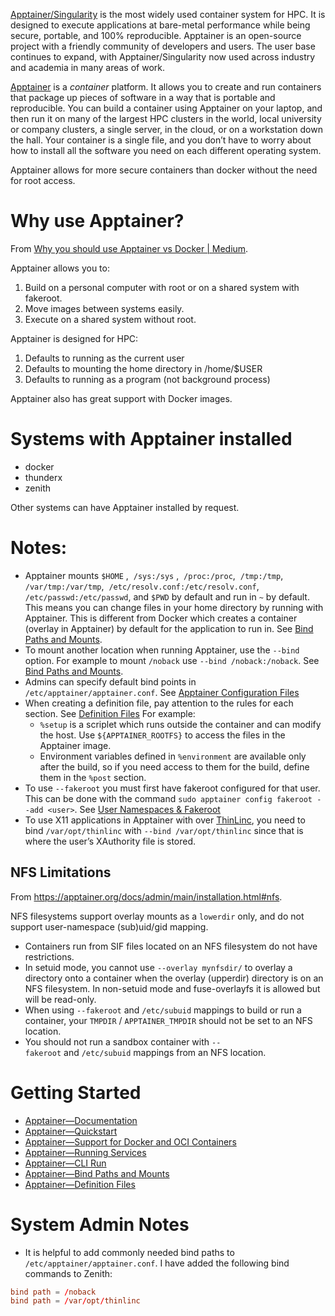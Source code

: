 [Apptainer/Singularity](https://apptainer.org/) is the most widely used container system for HPC. It is designed to execute applications at bare-metal performance while being secure, portable, and 100% reproducible. Apptainer is an open-source project with a friendly community of developers and users. The user base continues to expand, with Apptainer/Singularity now used across industry and academia in many areas of work.

[Apptainer](https://apptainer.org/docs/user/1.0/introduction.html) is a _container_ platform. It allows you to create and run containers that package up pieces of software in a way that is portable and reproducible. You can build a container using Apptainer on your laptop, and then run it on many of the largest HPC clusters in the world, local university or company clusters, a single server, in the cloud, or on a workstation down the hall. Your container is a single file, and you don’t have to worry about how to install all the software you need on each different operating system.

Apptainer allows for more secure containers than docker without the need for root access.

# Why use Apptainer?

From [Why you should use Apptainer vs Docker | Medium](https://medium.com/@dcat52/why-you-should-use-apptainer-21ef1fe7e0bb).

Apptainer allows you to:
1. Build on a personal computer with root or on a shared system with fakeroot.
2. Move images between systems easily.
3. Execute on a shared system without root.

Apptainer is designed for HPC:
1. Defaults to running as the current user
2. Defaults to mounting the home directory in /home/$USER
3. Defaults to running as a program (not background process)

Apptainer also has great support with Docker images.

# Systems with Apptainer installed

- docker
- thunderx
- zenith

Other systems can have Apptainer installed by request.

# Notes:

- Apptainer mounts `$HOME` ,  `/sys:/sys` ,  `/proc:/proc`,  `/tmp:/tmp`,  `/var/tmp:/var/tmp`,  `/etc/resolv.conf:/etc/resolv.conf`,  `/etc/passwd:/etc/passwd`, and `$PWD` by default and run in `~` by default. This means you can change files in your home directory by running with Apptainer. This is different from Docker which creates a container (overlay in Apptainer) by default for the application to run in. See [Bind Paths and Mounts](https://apptainer.org/docs/user/main/bind_paths_and_mounts.html).
- To mount another location when running Apptainer, use the `--bind` option. For example to mount `/noback` use `--bind /noback:/noback`. See [Bind Paths and Mounts](https://apptainer.org/docs/user/main/bind_paths_and_mounts.html).
- Admins can specify default bind points in `/etc/apptainer/apptainer.conf`. See [Apptainer Configuration Files](https://apptainer.org/docs/admin/main/configfiles.html#bind-mount-management)
- When creating a definition file, pay attention to the rules for each section. See [Definition Files](https://apptainer.org/docs/user/main/definition_files.html) For example:
    - `%setup` is a scriplet which runs outside the container and can modify the host. Use `${APPTAINER_ROOTFS}` to access the files in the Apptainer image.
    - Environment variables defined in `%environment` are available only after the build, so if you need access to them for the build, define them in the `%post` section.
- To use `--fakeroot` you must first have fakeroot configured for that user. This can be done with the command `sudo apptainer config fakeroot --add <user>`. See [User Namespaces & Fakeroot](https://apptainer.org/docs/admin/main/user_namespace.html)
- To use X11 applications in Apptainer with over [ThinLinc](ThinLinc.md), you need to bind `/var/opt/thinlinc` with `--bind /var/opt/thinlinc` since that is where the user’s XAuthority file is stored.

## NFS Limitations

From <https://apptainer.org/docs/admin/main/installation.html#nfs>.

NFS filesystems support overlay mounts as a `lowerdir` only, and do not support user-namespace (sub)uid/gid mapping.
- Containers run from SIF files located on an NFS filesystem do not have restrictions.
- In setuid mode, you cannot use `--overlay mynfsdir/` to overlay a directory onto a container when the overlay (upperdir) directory is on an NFS filesystem. In non-setuid mode and fuse-overlayfs it is allowed but will be read-only.
- When using `--fakeroot` and `/etc/subuid` mappings to build or run a container, your `TMPDIR` / `APPTAINER_TMPDIR` should not be set to an NFS location.
- You should not run a sandbox container with `--fakeroot` and `/etc/subuid` mappings from an NFS location.

# Getting Started
- [Apptainer—Documentation](https://apptainer.org/docs/user/1.0/introduction.html)
- [Apptainer—Quickstart](https://apptainer.org/docs/user/main/quick_start.html)
- [Apptainer—Support for Docker and OCI Containers](https://apptainer.org/docs/user/1.0/docker_and_oci.html)
- [Apptainer—Running Services](https://apptainer.org/docs/user/1.0/running_services.html)
- [Apptainer—CLI Run](https://apptainer.org/docs/user/1.0/cli/apptainer_run.html?highlight=run)
- [Apptainer—Bind Paths and Mounts](https://apptainer.org/docs/user/main/bind_paths_and_mounts.html)
- [Apptainer—Definition Files](https://apptainer.org/docs/user/main/definition_files.html)

# System Admin Notes
- It is helpful to add commonly needed bind paths to `/etc/apptainer/apptainer.conf`. I have added the following bind commands to Zenith:
```conf
bind path = /noback
bind path = /var/opt/thinlinc
```
